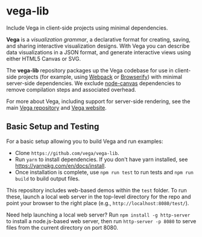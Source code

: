 # vega-lib

Include Vega in client-side projects using minimal dependencies.

**Vega** is a _visualization grammar_, a declarative format for creating, saving, and sharing interactive visualization designs. With Vega you can describe data visualizations in a JSON format, and generate interactive views using either HTML5 Canvas or SVG.

The **vega-lib** repository packages up the Vega codebase for use in client-side projects (for example, using [Webpack](https://webpack.js.org/) or [Browserify](http://browserify.org/)) with minimal server-side dependencies. We exclude [node-canvas](https://github.com/Automattic/node-canvas) dependencies to remove compilation steps and associated overhead.

For more about Vega, including support for server-side rendering, see the main [Vega repository](https://github.com/vega/vega) and [Vega website](https://vega.github.io/vega).

## Basic Setup and Testing

For a basic setup allowing you to build Vega and run examples:

- Clone `https://github.com/vega/vega-lib`.
- Run `yarn` to install dependencies. If you don't have yarn installed, see https://yarnpkg.com/en/docs/install.
- Once installation is complete, use `npm run test` to run tests and `npm run build` to build output files.

This repository includes web-based demos within the `test` folder. To run these, launch a local web server in the top-level directory for the repo and point your browser to the right place (e.g., `http://localhost:8080/test/`).

Need help launching a local web server? Run `npm install -g http-server` to install a node.js-based web server, then run `http-server -p 8080` to serve files from the current directory on port 8080.

